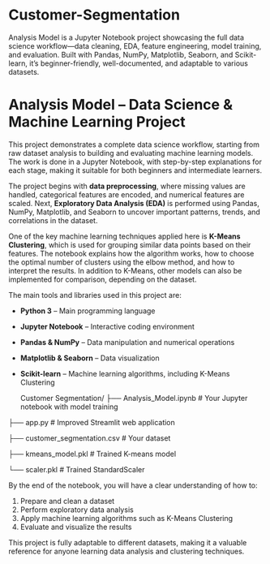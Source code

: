 # Customer-Segmentation
Analysis Model is a Jupyter Notebook project showcasing the full data science workflow—data cleaning, EDA, feature engineering, model training, and evaluation. Built with Pandas, NumPy, Matplotlib, Seaborn, and Scikit-learn, it’s beginner-friendly, well-documented, and adaptable to various datasets.

# Analysis Model – Data Science & Machine Learning Project

This project demonstrates a complete data science workflow, starting from raw dataset analysis to building and evaluating machine learning models. The work is done in a Jupyter Notebook, with step-by-step explanations for each stage, making it suitable for both beginners and intermediate learners.

The project begins with **data preprocessing**, where missing values are handled, categorical features are encoded, and numerical features are scaled. Next, **Exploratory Data Analysis (EDA)** is performed using Pandas, NumPy, Matplotlib, and Seaborn to uncover important patterns, trends, and correlations in the dataset.

One of the key machine learning techniques applied here is **K-Means Clustering**, which is used for grouping similar data points based on their features. The notebook explains how the algorithm works, how to choose the optimal number of clusters using the elbow method, and how to interpret the results. In addition to K-Means, other models can also be implemented for comparison, depending on the dataset.

The main tools and libraries used in this project are:
- **Python 3** – Main programming language
- **Jupyter Notebook** – Interactive coding environment
- **Pandas & NumPy** – Data manipulation and numerical operations
- **Matplotlib & Seaborn** – Data visualization
- **Scikit-learn** – Machine learning algorithms, including K-Means Clustering

  Customer Segmentation/
├── Analysis_Model.ipynb    # Your Jupyter notebook with model training

├── app.py                  # Improved Streamlit web application

├── customer_segmentation.csv  # Your dataset

├── kmeans_model.pkl       # Trained K-means model

└── scaler.pkl            # Trained StandardScaler

By the end of the notebook, you will have a clear understanding of how to:
1. Prepare and clean a dataset
2. Perform exploratory data analysis
3. Apply machine learning algorithms such as K-Means Clustering
4. Evaluate and visualize the results

This project is fully adaptable to different datasets, making it a valuable reference for anyone learning data analysis and clustering techniques.

